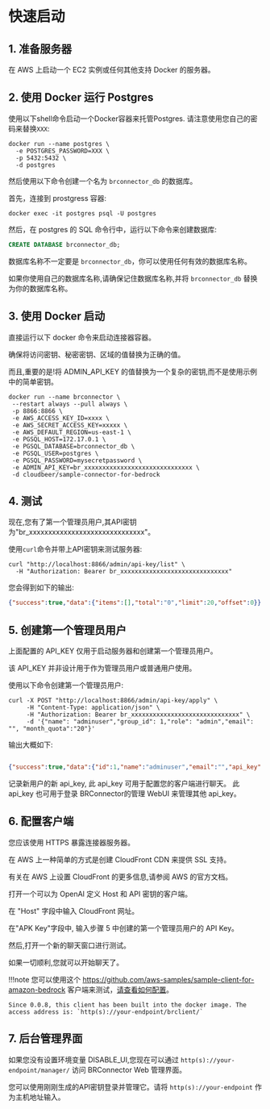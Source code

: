 # 快速启动

## 1. 准备服务器

在 AWS 上启动一个 EC2 实例或任何其他支持 Docker 的服务器。

## 2. 使用 Docker 运行 Postgres

使用以下shell命令启动一个Docker容器来托管Postgres. 请注意使用您自己的密码来替换`XXX`:

```shell
docker run --name postgres \
  -e POSTGRES_PASSWORD=XXX \
  -p 5432:5432 \
  -d postgres
```

然后使用以下命令创建一个名为 `brconnector_db` 的数据库。

首先，连接到 prostgress 容器:

```shell
docker exec -it postgres psql -U postgres
```

然后，在 postgres 的 SQL 命令行中，运行以下命令来创建数据库:

```sql
CREATE DATABASE brconnector_db;
```

数据库名称不一定要是 `brconnector_db`，你可以使用任何有效的数据库名称。

如果你使用自己的数据库名称,请确保记住数据库名称,并将 `brconnector_db` 替换为你的数据库名称。

## 3. 使用 Docker 启动

直接运行以下 docker 命令来启动连接器容器。

确保将访问密钥、秘密密钥、区域的值替换为正确的值。

而且,重要的是!将 ADMIN_API_KEY 的值替换为一个复杂的密钥,而不是使用示例中的简单密钥。

```shell
docker run --name brconnector \
 --restart always --pull always \
 -p 8866:8866 \
 -e AWS_ACCESS_KEY_ID=xxxx \
 -e AWS_SECRET_ACCESS_KEY=xxxxx \
 -e AWS_DEFAULT_REGION=us-east-1 \
 -e PGSQL_HOST=172.17.0.1 \
 -e PGSQL_DATABASE=brconnector_db \
 -e PGSQL_USER=postgres \
 -e PGSQL_PASSWORD=mysecretpassword \
 -e ADMIN_API_KEY=br_xxxxxxxxxxxxxxxxxxxxxxxxxxxxxx \
 -d cloudbeer/sample-connector-for-bedrock
```

## 4. 测试

现在,您有了第一个管理员用户,其API密钥为"br_xxxxxxxxxxxxxxxxxxxxxxxxxxxxxx"。

使用`curl`命令并带上API密钥来测试服务器:

```shell
curl "http://localhost:8866/admin/api-key/list" \
  -H "Authorization: Bearer br_xxxxxxxxxxxxxxxxxxxxxxxxxxxxxx" 
```

您会得到如下的输出:

```json
{"success":true,"data":{"items":[],"total":"0","limit":20,"offset":0}}
```

## 5. 创建第一个管理员用户

上面配置的 API_KEY 仅用于启动服务器和创建第一个管理员用户。

该 API_KEY 并非设计用于作为管理员用户或普通用户使用。

使用以下命令创建第一个管理员用户:

```shell
curl -X POST "http://localhost:8866/admin/api-key/apply" \
     -H "Content-Type: application/json" \
     -H "Authorization: Bearer br_xxxxxxxxxxxxxxxxxxxxxxxxxxxxxx" \
     -d '{"name": "adminuser","group_id": 1,"role": "admin","email": "", "month_quota":"20"}'

```

输出大概如下:

```json

{"success":true,"data":{"id":1,"name":"adminuser","email":"","api_key":"br-someotherkeyvaluexxxxx","role":"admin","month_quota":"20.0000000000","balance":"0.0000000000"}}

```

记录新用户的新 api_key, 此 api_key 可用于配置您的客户端进行聊天。
此 api_key 也可用于登录 BRConnector的管理 WebUI 来管理其他 api_key。

## 6. 配置客户端

您应该使用 HTTPS 暴露连接器服务器。

在 AWS 上一种简单的方式是创建 CloudFront CDN 来提供 SSL 支持。

有关在 AWS 上设置 CloudFront 的更多信息,请参阅 AWS 的官方文档。

打开一个可以为 OpenAI 定义 Host 和 API 密钥的客户端。

在 "Host" 字段中输入 CloudFront 网址。

在"APK Key"字段中, 输入步骤 5 中创建的第一个管理员用户的 API Key。

然后,打开一个新的聊天窗口进行测试。

如果一切顺利,您就可以开始聊天了。

!!!note
    您可以使用这个 <https://github.com/aws-samples/sample-client-for-amazon-bedrock> 客户端来测试，[请查看如何配置](../user-manual/scenarios/sample-client-for-bedrock.md)。

    Since 0.0.8, this client has been built into the docker image. The access address is: `http(s)://your-endpoint/brclient/`

## 7. 后台管理界面

如果您没有设置环境变量 DISABLE_UI,您现在可以通过 `http(s)://your-endpoint/manager/` 访问 BRConnector Web 管理界面。

您可以使用刚刚生成的API密钥登录并管理它。请将 `http(s)://your-endpoint` 作为主机地址输入。
